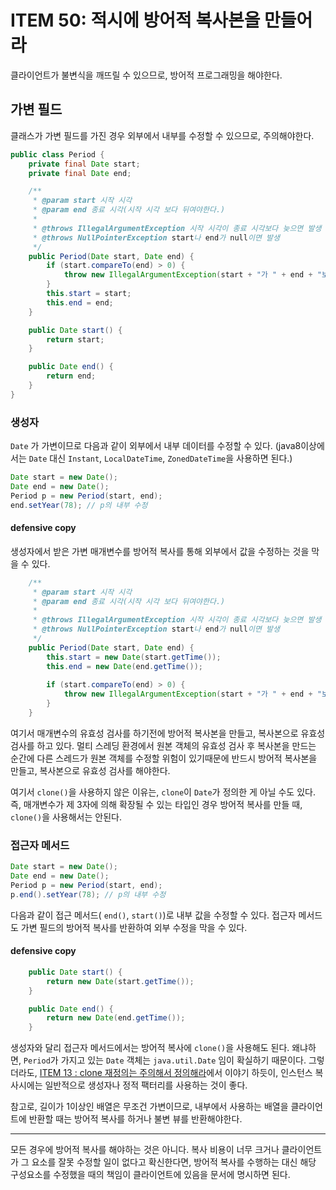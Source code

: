 # ITEM 50: 적시에 방어적 복사본을 만들어라

클라이언트가 불변식을 깨뜨릴 수 있으므로, 방어적 프로그래밍을 해야한다.

## 가변 필드

클래스가 가변 필드를 가진 경우 외부에서 내부를 수정할 수 있으므로, 주의해야한다.

```java
public class Period {
    private final Date start;
    private final Date end;

    /**
     * @param start 시작 시각
     * @param end 종료 시각(시작 시각 보다 뒤여야한다.)
     *
     * @throws IllegalArgumentException 시작 시각이 종료 시각보다 늦으면 발생
     * @throws NullPointerException start나 end가 null이면 발생
     */
    public Period(Date start, Date end) {
        if (start.compareTo(end) > 0) {
            throw new IllegalArgumentException(start + "가 " + end + "보다 늦습니다");
        }
        this.start = start;
        this.end = end;
    }

    public Date start() {
        return start;
    }

    public Date end() {
        return end;
    }
}
```

### 생성자

`Date` 가 가변이므로 다음과 같이 외부에서 내부 데이터를 수정할 수 있다.
(java8이상에서는 `Date` 대신 `Instant`, `LocalDateTime`, `ZonedDateTime`을 사용하면 된다.)

```java
Date start = new Date();
Date end = new Date();
Period p = new Period(start, end);
end.setYear(78); // p의 내부 수정
```

#### defensive copy

생성자에서 받은 가변 매개변수를 방어적 복사를 통해 외부에서 값을 수정하는 것을 막을 수 있다.

```java
    /**
     * @param start 시작 시각
     * @param end 종료 시각(시작 시각 보다 뒤여야한다.)
     *
     * @throws IllegalArgumentException 시작 시각이 종료 시각보다 늦으면 발생
     * @throws NullPointerException start나 end가 null이면 발생
     */
    public Period(Date start, Date end) {
        this.start = new Date(start.getTime());
        this.end = new Date(end.getTime());
        
        if (start.compareTo(end) > 0) {
            throw new IllegalArgumentException(start + "가 " + end + "보다 늦습니다");
        }
    }
```

여기서 매개변수의 유효성 검사를 하기전에 방어적 복사본을 만들고, 복사본으로 유효성 검사를 하고 있다.
멀티 스레딩 환경에서 원본 객체의 유효성 검사 후 복사본을 만드는 순간에 다른 스레드가 원본 객체를 수정할 위험이 있기때문에 반드시 방어적 복사본을 만들고, 복사본으로 유효성 검사를 해야한다.

여기서 `clone()`을 사용하지 않은 이유는, `clone`이 `Date`가 정의한 게 아닐 수도 있다.
즉,  매개변수가 제 3자에 의해 확장될 수 있는 타입인 경우 방어적 복사를 만들 때, `clone()`을 사용해서는 안된다.

### 접근자 메서드

```java
Date start = new Date();
Date end = new Date();
Period p = new Period(start, end);
p.end().setYear(78); // p의 내부 수정
```

다음과 같이 접근 메서드( `end()`, `start()`)로 내부 값을 수정할 수 있다.
접근자 메서드도 가변 필드의 방어적 복사를 반환하여 외부 수정을 막을 수 있다.

#### defensive copy

```java
    public Date start() {
        return new Date(start.getTime());
    }

    public Date end() {
        return new Date(end.getTime());
    }
```

생성자와 달리 접근자 메서드에서는 방어적 복사에  `clone()`을 사용해도 된다. 왜냐하면, `Period`가 가지고 있는 `Date` 객체는 `java.util.Date` 임이 확실하기 때문이다.
그렇더라도, [ITEM 13 : clone 재정의는 주의해서 정의해라](https://github.com/dh00023/TIL/blob/master/Java/effective_java/2021-02-03-overriding-clone-judiciously.md)에서 이야기 하듯이, 인스턴스 복사시에는 일반적으로 생성자나 정적 팩터리를 사용하는 것이 좋다.



참고로, 길이가 1이상인 배열은 무조건 가변이므로, 내부에서 사용하는 배열을 클라이언트에 반환할 때는 방어적 복사를 하거나 불변 뷰를 반환해야한다.

---

모든 경우에 방어적 복사를 해야하는 것은 아니다. 복사 비용이 너무 크거나 클라이언트가 그 요소를 잘못 수정할 일이 없다고 확신한다면, 방어적 복사를 수행하는 대신 해당 구성요소를 수정했을 때의 책임이 클라이언트에 있음을 문서에 명시하면 된다.